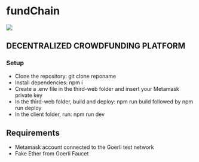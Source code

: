 # fundChain

<img src="https://capsule-render.vercel.app/api?text=HeyEveryone🕹️&animation=fadeIn&type=waving&color=gradient&height=100" />

## DECENTRALIZED CROWDFUNDING PLATFORM
### Setup
- Clone the repository: git clone reponame
- Install dependencies: npm i
- Create a .env file in the third-web folder and insert your Metamask private key
- In the third-web folder, build and deploy: npm run build followed by npm run deploy
- In the client folder, run: npm run dev

## Requirements
- Metamask account connected to the Goerli test network
- Fake Ether from Goerli Faucet
